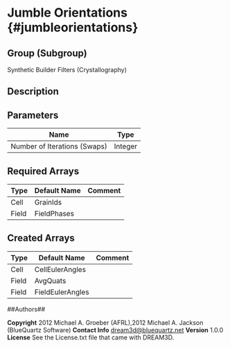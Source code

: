 Jumble Orientations {#jumbleorientations}
======

## Group (Subgroup) ##
Synthetic Builder Filters (Crystallography)

## Description ##


## Parameters ##

| Name | Type |
|------|------|
| Number of Iterations (Swaps) | Integer |

## Required Arrays ##

| Type | Default Name | Comment |
|------|--------------|---------|
| Cell | GrainIds |  |
| Field | FieldPhases |  |

## Created Arrays ##

| Type | Default Name | Comment |
|------|--------------|---------|
| Cell | CellEulerAngles |  |
| Field | AvgQuats |  |
| Field | FieldEulerAngles |  |

##Authors##

**Copyright** 2012 Michael A. Groeber (AFRL),2012 Michael A. Jackson (BlueQuartz Software)
**Contact Info** dream3d@bluequartz.net
**Version** 1.0.0
**License**  See the License.txt file that came with DREAM3D.
</body>
</html>
